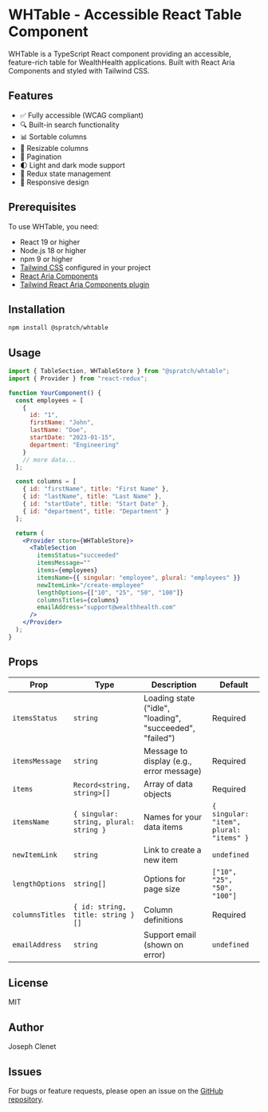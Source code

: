# WHTable - Accessible React Table Component

WHTable is a TypeScript React component providing an accessible, feature-rich table for WealthHealth applications. Built with React Aria Components and styled with Tailwind CSS.

## Features

- ✅ Fully accessible (WCAG compliant)
- 🔍 Built-in search functionality
- 📊 Sortable columns
- 📏 Resizable columns
- 🔢 Pagination
- 🌓 Light and dark mode support
- 🔄 Redux state management
- 📱 Responsive design

## Prerequisites

To use WHTable, you need:

- React 19 or higher
- Node.js 18 or higher
- npm 9 or higher
- [Tailwind CSS](https://tailwindcss.com/docs/installation/using-vite) configured in your project
- [React Aria Components](https://react-spectrum.adobe.com/react-aria/getting-started.html)
- [Tailwind React Aria Components plugin](https://www.npmjs.com/package/tailwindcss-react-aria-components)

## Installation

```bash
npm install @spratch/whtable
```

## Usage

```jsx
import { TableSection, WHTableStore } from "@spratch/whtable";
import { Provider } from "react-redux";

function YourComponent() {
  const employees = [
    {
      id: "1",
      firstName: "John",
      lastName: "Doe",
      startDate: "2023-01-15",
      department: "Engineering"
    }
    // more data...
  ];

  const columns = [
    { id: "firstName", title: "First Name" },
    { id: "lastName", title: "Last Name" },
    { id: "startDate", title: "Start Date" },
    { id: "department", title: "Department" }
  ];

  return (
    <Provider store={WHTableStore}>
      <TableSection
        itemsStatus="succeeded"
        itemsMessage=""
        items={employees}
        itemsName={{ singular: "employee", plural: "employees" }}
        newItemLink="/create-employee"
        lengthOptions={["10", "25", "50", "100"]}
        columnsTitles={columns}
        emailAddress="support@wealthhealth.com"
      />
    </Provider>
  );
}
```

## Props

| Prop            | Type                                   | Description                                              | Default                                 |
| --------------- | -------------------------------------- | -------------------------------------------------------- | --------------------------------------- |
| `itemsStatus`   | `string`                               | Loading state ("idle", "loading", "succeeded", "failed") | Required                                |
| `itemsMessage`  | `string`                               | Message to display (e.g., error message)                 | Required                                |
| `items`         | `Record<string, string>[]`             | Array of data objects                                    | Required                                |
| `itemsName`     | `{ singular: string, plural: string }` | Names for your data items                                | `{ singular: "item", plural: "items" }` |
| `newItemLink`   | `string`                               | Link to create a new item                                | `undefined`                             |
| `lengthOptions` | `string[]`                             | Options for page size                                    | `["10", "25", "50", "100"]`             |
| `columnsTitles` | `{ id: string, title: string }[]`      | Column definitions                                       | Required                                |
| `emailAddress`  | `string`                               | Support email (shown on error)                           | `undefined`                             |

## License

MIT

## Author

Joseph Clenet

## Issues

For bugs or feature requests, please open an issue on the [GitHub repository](https://github.com/Spratch/WHTable/issues).
